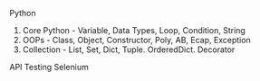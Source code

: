 Python
1. Core Python - Variable, Data Types, Loop, Condition, String
2. OOPs - Class, Object, Constructor, Poly, AB, Ecap, Exception
3. Collection - List, Set, Dict, Tuple. OrderedDict. Decorator

API Testing
Selenium

